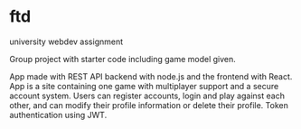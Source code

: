 # ftd
university webdev assignment

Group project with starter code including game model given.

App made with REST API backend with node.js and the frontend with React.
App is a site containing one game with multiplayer support and a secure account system.
Users can register accounts, login and play against each other, and can modify their profile information or delete their profile.
Token authentication using JWT.    
